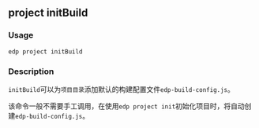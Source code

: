 project initBuild
---------

### Usage

    edp project initBuild
    
### Description

`initBuild`可以为`项目目录`添加默认的构建配置文件`edp-build-config.js`。

该命令一般不需要手工调用，在使用`edp project init`初始化项目时，将自动创建`edp-build-config.js`。
